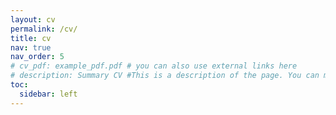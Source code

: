 ```yaml
---
layout: cv
permalink: /cv/
title: cv
nav: true
nav_order: 5
# cv_pdf: example_pdf.pdf # you can also use external links here
# description: Summary CV #This is a description of the page. You can modify it in '_pages/cv.md'. You can also change or remove the top pdf download button.
toc:
  sidebar: left
---
```

